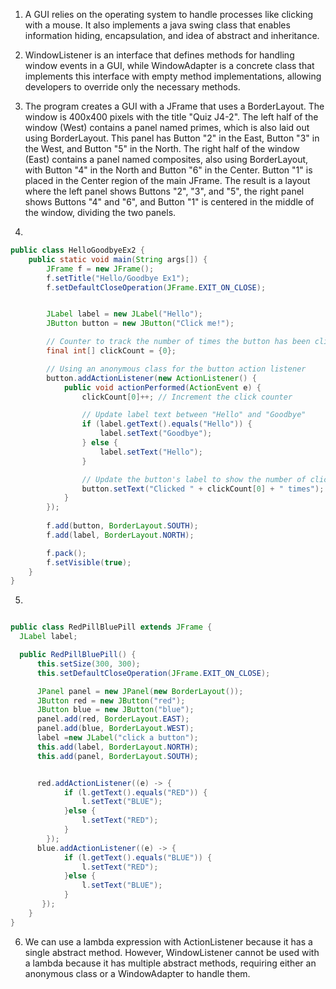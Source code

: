 1. A GUI relies on the operating system to handle processes like clicking with a mouse. It also implements a java swing class that enables information hiding, encapsulation, and idea of abstract and inheritance.

2. WindowListener is an interface that defines methods for handling window events in a GUI, while WindowAdapter is a concrete class that implements this interface with empty method implementations, allowing developers to override only the necessary methods.

3. The program creates a GUI with a JFrame that uses a BorderLayout. The window is 400x400 pixels with the title "Quiz J4-2". The left half of the window (West) contains a panel named primes, which is also laid out using BorderLayout. This panel has Button "2" in the East, Button "3" in the West, and Button "5" in the North. The right half of the window (East) contains a panel named composites, also using BorderLayout, with Button "4" in the North and Button "6" in the Center. Button "1" is placed in the Center region of the main JFrame. The result is a layout where the left panel shows Buttons "2", "3", and "5", the right panel shows Buttons "4" and "6", and Button "1" is centered in the middle of the window, dividing the two panels.

4.
```java
public class HelloGoodbyeEx2 {
    public static void main(String args[]) {
        JFrame f = new JFrame();
        f.setTitle("Hello/Goodbye Ex1");
        f.setDefaultCloseOperation(JFrame.EXIT_ON_CLOSE);


        JLabel label = new JLabel("Hello");
        JButton button = new JButton("Click me!");

        // Counter to track the number of times the button has been clicked
        final int[] clickCount = {0};

        // Using an anonymous class for the button action listener
        button.addActionListener(new ActionListener() {
            public void actionPerformed(ActionEvent e) {
                clickCount[0]++; // Increment the click counter

                // Update label text between "Hello" and "Goodbye"
                if (label.getText().equals("Hello")) {
                    label.setText("Goodbye");
                } else {
                    label.setText("Hello");
                }

                // Update the button's label to show the number of clicks
                button.setText("Clicked " + clickCount[0] + " times");
            }
        });
        
        f.add(button, BorderLayout.SOUTH);
        f.add(label, BorderLayout.NORTH);

        f.pack();
        f.setVisible(true);
    }
}
```
5.
```java

public class RedPillBluePill extends JFrame {
  JLabel label;

  public RedPillBluePill() {
      this.setSize(300, 300);
      this.setDefaultCloseOperation(JFrame.EXIT_ON_CLOSE);

      JPanel panel = new JPanel(new BorderLayout());        
      JButton red = new JButton("red");
      JButton blue = new JButton("blue");
      panel.add(red, BorderLayout.EAST);
      panel.add(blue, BorderLayout.WEST);
      label =new JLabel("click a button");
      this.add(label, BorderLayout.NORTH);
      this.add(panel, BorderLayout.SOUTH);


      red.addActionListener((e) -> {
            if (l.getText().equals("RED")) {
                l.setText("BLUE");
            }else {
                l.setText("RED");
            }
        });
      blue.addActionListener((e) -> {
            if (l.getText().equals("BLUE")) {
                l.setText("RED");
            }else {
                l.setText("BLUE");
            }
       });
    }
}
```
6. We can use a lambda expression with ActionListener because it has a single abstract method. However, WindowListener cannot be used with a lambda because it has multiple abstract methods, requiring either an anonymous class or a WindowAdapter to handle them.

